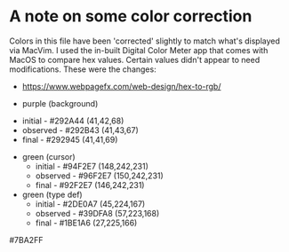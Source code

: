 # A note on some color correction

Colors in this file have been 'corrected' slightly to match what's displayed via MacVim. I used the in-built Digital Color Meter app that comes with MacOS to compare hex values. Certain values didn't appear to need modifications. These were the changes:

- https://www.webpagefx.com/web-design/hex-to-rgb/

* purple (background)
 - initial - #292A44 (41,42,68)
 - observed - #292B43 (41,43,67)
 - final - #292945 (41,41,69)
* green (cursor)
  - initial - #94F2E7 (148,242,231)
  - observed - #96F2E7 (150,242,231)
  - final - #92F2E7 (146,242,231)
* green (type def)
  - initial - #2DE0A7 (45,224,167)
  - observed - #39DFA8 (57,223,168)
  - final - #1BE1A6 (27,225,166)


#7BA2FF
